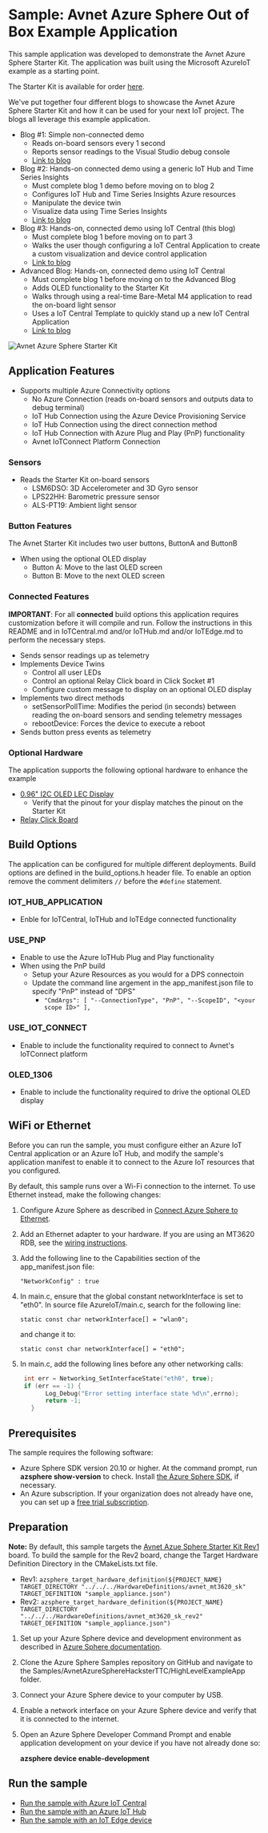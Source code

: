 # Sample: Avnet Azure Sphere Out of Box Example Application

This sample application was developed to demonstrate the Avnet Azure Sphere Starter Kit.  The application was built using the Microsoft AzureIoT example as a starting point.

The Starter Kit is available for order [here](http://avnet.me/mt3620-kit).

We've put together four different blogs to showcase the Avnet Azure Sphere Starter Kit and how it can be used for your next IoT project.  The blogs all leverage this example application.

* Blog #1: Simple non-connected demo
   * Reads on-board sensors every 1 second
   * Reports sensor readings to the Visual Studio debug console
   * [Link to blog](http://avnet.me/mt3620-kit-OOB-ref-design-blog)
* Blog #2: Hands-on connected demo using a generic IoT Hub and Time Series Insights
   * Must complete blog 1 demo before moving on to blog 2
   * Configures IoT Hub and Time Series Insights Azure resources
   * Manipulate the device twin
   * Visualize data using Time Series Insights
   * [Link to blog](http://avnet.me/mt3620-kit-OOB-ref-design-blog-p2)
* Blog #3: Hands-on, connected demo using IoT Central (this blog)
   * Must complete blog 1 before moving on to part 3
   * Walks the user though configuring a IoT Central Application to create a custom visualization and device control application
   * [Link to blog](http://avnet.me/mt3620-kit-OOB-ref-design-blog-p3)
* Advanced Blog: Hands-on, connected demo using IoT Central
   * Must complete blog 1 before moving on to the Advanced Blog
   * Adds OLED functionality to the Starter Kit
   * Walks through using a real-time Bare-Metal M4 application to read the on-board light sensor
   * Uses a IoT Central Template to quickly stand up a new IoT Central Application
   * [Link to blog](http://avnet.me/azsphere-tutorial)

![Avnet Azure Sphere Starter Kit](./media/SKRev2OLEDAvnet.jpg)

## Application Features

* Supports multiple Azure Connectivity options
   * No Azure Connection (reads on-board sensors and outputs data to debug terminal)
   * IoT Hub Connection using the Azure Device Provisioning Service
   * IoT Hub Connection using the direct connection method
   * IoT Hub Connection with Azure Plug and Play (PnP) functionality
   * Avnet IoTConnect Platform Connection

### Sensors

* Reads the Starter Kit on-board sensors
   * LSM6DSO: 3D Accelerometer and 3D Gyro sensor
   * LPS22HH: Barometric pressure sensor
   * ALS-PT19: Ambient light sensor

### Button Features

The Avnet Starter Kit includes two user buttons, ButtonA and ButtonB

* When using the optional OLED display
   * Button A: Move to the last OLED screen
   * Button B: Move to the next OLED screen

### Connected Features

**IMPORTANT**: For all **connected** build options this application requires customization before it will compile and run. Follow the instructions in this README and in IoTCentral.md and/or IoTHub.md and/or IoTEdge.md to perform the necessary steps.

* Sends sensor readings up as telemetry
* Implements Device Twins
   * Control all user LEDs
   * Control an optional Relay Click board in Click Socket #1
   * Configure custom message to display on an optional OLED display
* Implements two direct methods
   * setSensorPollTime: Modifies the period (in seconds) between reading the on-board sensors and sending telemetry messages
   * rebootDevice: Forces the device to execute a reboot
* Sends button press events as telemetry
   
### Optional Hardware

The application supports the following optional hardware to enhance the example
* [0.96" I2C OLED LEC Display](https://www.amazon.com/gp/product/B06XRCQZRX/ref=ppx_yo_dt_b_search_asin_title?ie=UTF8&psc=1)
   * Verify that the pinout for your display matches the pinout on the Starter Kit
* [Relay Click Board](https://www.mikroe.com/relay-click)

## Build Options

The application can be configured for multiple different deployments.  Build options are defined in the build_options.h header file.  To enable an option remove the comment delimiters ```//``` before the ```#define``` statement. 

### IOT_HUB_APPLICATION
* Enble for IoTCentral, IoTHub and IoTEdge connected functionality

### USE_PNP
* Enable to use the Azure IoTHub Plug and Play functionality
* When using the PnP build
   * Setup your Azure Resources as you would for a DPS connectoin
   * Update the command line argement in the app_manifest.json file to specify "PnP" instead of "DPS"
      * ```"CmdArgs": [ "--ConnectionType", "PnP", "--ScopeID", "<your scope ID>" ],```

### USE_IOT_CONNECT
* Enable to include the functionality required to connect to Avnet's IoTConnect platform

### OLED_1306
* Enable to include the functionality required to drive the optional OLED display

## WiFi or Ethernet
Before you can run the sample, you must configure either an Azure IoT Central application or an Azure IoT Hub, and modify the sample's application manifest to enable it to connect to the Azure IoT resources that you configured.

By default, this sample runs over a Wi-Fi connection to the internet. To use Ethernet instead, make the following changes:

1. Configure Azure Sphere as described in [Connect Azure Sphere to Ethernet](https://docs.microsoft.com/azure-sphere/network/connect-ethernet).
1. Add an Ethernet adapter to your hardware. If you are using an MT3620 RDB, see the [wiring instructions](../../HardwareDefinitions/mt3620_rdb/EthernetWiring.md).
1. Add the following line to the Capabilities section of the app_manifest.json file:

   `"NetworkConfig" : true`

1. In main.c, ensure that the global constant networkInterface is set to "eth0". In source file AzureIoT/main.c, search for the following line:

   `static const char networkInterface[] = "wlan0";`

   and change it to:

   `static const char networkInterface[] = "eth0";`

1. In main.c, add the following lines before any other networking calls:

    ```c
     int err = Networking_SetInterfaceState("eth0", true);
     if (err == -1) {
           Log_Debug("Error setting interface state %d\n",errno);
           return -1;
       }
    ```
## Prerequisites

The sample requires the following software:

- Azure Sphere SDK version 20.10 or higher. At the command prompt, run **azsphere show-version** to check. Install [the Azure Sphere SDK](https://docs.microsoft.com/azure-sphere/install/install-sdk), if necessary.
- An Azure subscription. If your organization does not already have one, you can set up a [free trial subscription](https://azure.microsoft.com/free/?v=17.15).

## Preparation

**Note:** By default, this sample targets the [Avnet Azue Sphere Starter Kit Rev1](http://avnet.me/mt3620-kit) board. To build the sample for the Rev2 board, change the Target Hardware Definition Directory in the CMakeLists.txt file.

* Rev1: ```azsphere_target_hardware_definition(${PROJECT_NAME} TARGET_DIRECTORY "../../../HardwareDefinitions/avnet_mt3620_sk" TARGET_DEFINITION "sample_appliance.json")```
* Rev2: ```azsphere_target_hardware_definition(${PROJECT_NAME} TARGET_DIRECTORY "../../../HardwareDefinitions/avnet_mt3620_sk_rev2" TARGET_DEFINITION "sample_appliance.json")```

1. Set up your Azure Sphere device and development environment as described in [Azure Sphere documentation](https://docs.microsoft.com/azure-sphere/install/overview).
1. Clone the Azure Sphere Samples repository on GitHub and navigate to the Samples/AvnetAzureSphereHacksterTTC/HighLevelExampleApp folder.
1. Connect your Azure Sphere device to your computer by USB.
1. Enable a network interface on your Azure Sphere device and verify that it is connected to the internet.
1. Open an Azure Sphere Developer Command Prompt and enable application development on your device if you have not already done so:

   **azsphere device enable-development**

## Run the sample

- [Run the sample with Azure IoT Central](./IoTCentral.md)
- [Run the sample with an Azure IoT Hub](./IoTHub.md)
- [Run the sample with an IoT Edge device](./IoTEdge.md)
